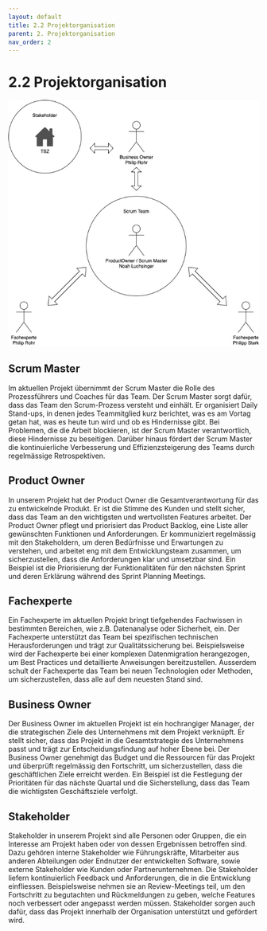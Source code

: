 ```yaml
---
layout: default
title: 2.2 Projektorganisation
parent: 2. Projektorganisation
nav_order: 2
---
```


# 2.2 Projektorganisation 

![](../anhang/ScrumTeam.drawio.png)

## Scrum Master

Im aktuellen Projekt übernimmt der Scrum Master die Rolle des Prozessführers und Coaches für das Team. Der Scrum Master sorgt dafür, dass das Team den Scrum-Prozess versteht und einhält. Er organisiert Daily Stand-ups, in denen jedes Teammitglied kurz berichtet, was es am Vortag getan hat, was es heute tun wird und ob es Hindernisse gibt. Bei Problemen, die die Arbeit blockieren, ist der Scrum Master verantwortlich, diese Hindernisse zu beseitigen. Darüber hinaus fördert der Scrum Master die kontinuierliche Verbesserung und Effizienzsteigerung des Teams durch regelmässige Retrospektiven.

## Product Owner

In unserem Projekt hat der Product Owner die Gesamtverantwortung für das zu entwickelnde Produkt. Er ist die Stimme des Kunden und stellt sicher, dass das Team an den wichtigsten und wertvollsten Features arbeitet. Der Product Owner pflegt und priorisiert das Product Backlog, eine Liste aller gewünschten Funktionen und Anforderungen. Er kommuniziert regelmässig mit den Stakeholdern, um deren Bedürfnisse und Erwartungen zu verstehen, und arbeitet eng mit dem Entwicklungsteam zusammen, um sicherzustellen, dass die Anforderungen klar und umsetzbar sind. Ein Beispiel ist die Priorisierung der Funktionalitäten für den nächsten Sprint und deren Erklärung während des Sprint Planning Meetings.

## Fachexperte

Ein Fachexperte im aktuellen Projekt bringt tiefgehendes Fachwissen in bestimmten Bereichen, wie z.B. Datenanalyse oder Sicherheit, ein. Der Fachexperte unterstützt das Team bei spezifischen technischen Herausforderungen und trägt zur Qualitätssicherung bei. Beispielsweise wird der Fachexperte bei einer komplexen Datenmigration herangezogen, um Best Practices und detaillierte Anweisungen bereitzustellen. Ausserdem schult der Fachexperte das Team bei neuen Technologien oder Methoden, um sicherzustellen, dass alle auf dem neuesten Stand sind.

## Business Owner

Der Business Owner im aktuellen Projekt ist ein hochrangiger Manager, der die strategischen Ziele des Unternehmens mit dem Projekt verknüpft. Er stellt sicher, dass das Projekt in die Gesamtstrategie des Unternehmens passt und trägt zur Entscheidungsfindung auf hoher Ebene bei. Der Business Owner genehmigt das Budget und die Ressourcen für das Projekt und überprüft regelmässig den Fortschritt, um sicherzustellen, dass die geschäftlichen Ziele erreicht werden. Ein Beispiel ist die Festlegung der Prioritäten für das nächste Quartal und die Sicherstellung, dass das Team die wichtigsten Geschäftsziele verfolgt.

## Stakeholder

Stakeholder in unserem Projekt sind alle Personen oder Gruppen, die ein Interesse am Projekt haben oder von dessen Ergebnissen betroffen sind. Dazu gehören interne Stakeholder wie Führungskräfte, Mitarbeiter aus anderen Abteilungen oder Endnutzer der entwickelten Software, sowie externe Stakeholder wie Kunden oder Partnerunternehmen. Die Stakeholder liefern kontinuierlich Feedback und Anforderungen, die in die Entwicklung einfliessen. Beispielsweise nehmen sie an Review-Meetings teil, um den Fortschritt zu begutachten und Rückmeldungen zu geben, welche Features noch verbessert oder angepasst werden müssen. Stakeholder sorgen auch dafür, dass das Projekt innerhalb der Organisation unterstützt und gefördert wird.